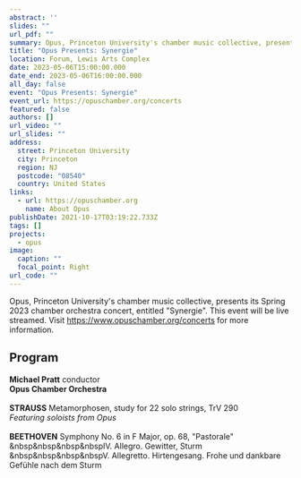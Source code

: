 ```yaml
---
abstract: ''
slides: ""
url_pdf: ""
summary: Opus, Princeton University's chamber music collective, presents its Spring 2023 chamber orchestra concert, Synergie.
title: "Opus Presents: Synergie"
location: Forum, Lewis Arts Complex
date: 2023-05-06T15:00:00.000
date_end: 2023-05-06T16:00:00.000
all_day: false
event: "Opus Presents: Synergie"
event_url: https://opuschamber.org/concerts
featured: false
authors: []
url_video: ""
url_slides: ""
address:
  street: Princeton University
  city: Princeton
  region: NJ
  postcode: "08540"
  country: United States
links:
  - url: https://opuschamber.org
    name: About Opus
publishDate: 2021-10-17T03:19:22.733Z
tags: []
projects:
  - opus
image:
  caption: ""
  focal_point: Right
url_code: ""
---
```

Opus, Princeton University's chamber music collective, presents its Spring 2023 chamber orchestra concert, entitled "Synergie". This event will be live streamed. Visit https://www.opuschamber.org/concerts for more information.

## Program
**Michael Pratt** conductor<br>
**Opus Chamber Orchestra**<br><br>
**STRAUSS** Metamorphosen, study for 22 solo strings, TrV 290<br>
*Featuring soloists from Opus*<br><br>
**BEETHOVEN** Symphony No. 6 in F Major, op. 68, "Pastorale"<br>
&nbsp&nbsp&nbsp&nbspIV. Allegro. Gewitter, Sturm<br>
&nbsp&nbsp&nbsp&nbspV. Allegretto. Hirtengesang. Frohe und dankbare Gefühle nach dem Sturm

